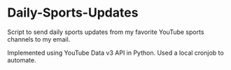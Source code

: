 # Daily-Sports-Updates

Script to send daily sports updates from my favorite YouTube sports channels to my email.

Implemented using YouTube Data v3 API in Python. Used a local cronjob to automate.
